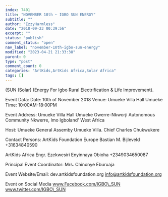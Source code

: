 ```yaml
---
index: 7401
title: "NOVEMBER 10th ~ IGBO SUN ENERGY"
subtitle: ""
author: "EzzyHarmless"
date: "2018-09-23 00:39:56"
excerpt: ""
status: "publish"
comment_status: "open"
nav_label: "november-10th-igbo-sun-energy"
modified: "2023-04-21 21:33:38"
parent: 0
type: "post"
comment_count: 0
categories: "ArtKids,ArtKids Africa,Solar Africa"
tags: []
---
```


(SUN (Solar) (Energy For Igbo Rural Electrification & Life Improvement).

Event Data:
Date: 10th of November 2018
Venue: Umueke Villa Hall Umueke
Time: 10:00AM-18:00PM

Event Address:
Umueke Villa Hall Umueke
Owerre-Nkworji Autonomous Community
Nkwerre, Imo
Igboland' West Africa

Host:
Umueke General Assemby
Umueke Villa.
Chief Charles Chukwukere

Contact Persons:
ArtKids Foundation Europe
Bastian M. Bijleveld
+31634840590

ArtKids Africa
Engr. Ezekwesiri Enyinnaya Obioha
+2349034650087

Principal Event Coordinator:
Mrs. Chinonye Eburuaja

Event Website/Email:
dev.artkidsfoundation.org
info@artkidsfoundation.org

Event on Social Media
www.Facebook.com/IGBO\_SUN
www.twitter.com/IGBO\_SUN